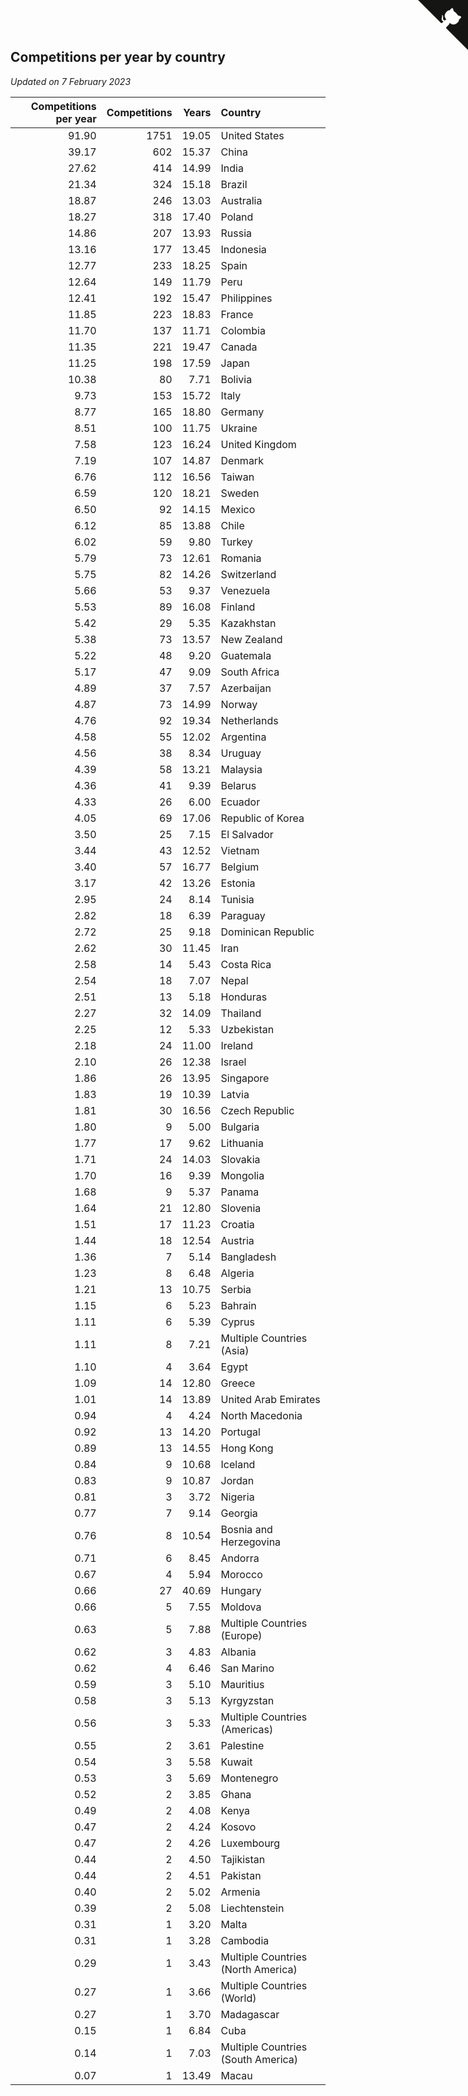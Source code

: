 ## Competitions per year by country

*Updated on  7 February 2023*

| Competitions per year | Competitions | Years | Country |
| ---: | ---: | ---: | :--- |
| 91.90 | 1751 | 19.05 | United States |
| 39.17 | 602 | 15.37 | China |
| 27.62 | 414 | 14.99 | India |
| 21.34 | 324 | 15.18 | Brazil |
| 18.87 | 246 | 13.03 | Australia |
| 18.27 | 318 | 17.40 | Poland |
| 14.86 | 207 | 13.93 | Russia |
| 13.16 | 177 | 13.45 | Indonesia |
| 12.77 | 233 | 18.25 | Spain |
| 12.64 | 149 | 11.79 | Peru |
| 12.41 | 192 | 15.47 | Philippines |
| 11.85 | 223 | 18.83 | France |
| 11.70 | 137 | 11.71 | Colombia |
| 11.35 | 221 | 19.47 | Canada |
| 11.25 | 198 | 17.59 | Japan |
| 10.38 | 80 | 7.71 | Bolivia |
| 9.73 | 153 | 15.72 | Italy |
| 8.77 | 165 | 18.80 | Germany |
| 8.51 | 100 | 11.75 | Ukraine |
| 7.58 | 123 | 16.24 | United Kingdom |
| 7.19 | 107 | 14.87 | Denmark |
| 6.76 | 112 | 16.56 | Taiwan |
| 6.59 | 120 | 18.21 | Sweden |
| 6.50 | 92 | 14.15 | Mexico |
| 6.12 | 85 | 13.88 | Chile |
| 6.02 | 59 | 9.80 | Turkey |
| 5.79 | 73 | 12.61 | Romania |
| 5.75 | 82 | 14.26 | Switzerland |
| 5.66 | 53 | 9.37 | Venezuela |
| 5.53 | 89 | 16.08 | Finland |
| 5.42 | 29 | 5.35 | Kazakhstan |
| 5.38 | 73 | 13.57 | New Zealand |
| 5.22 | 48 | 9.20 | Guatemala |
| 5.17 | 47 | 9.09 | South Africa |
| 4.89 | 37 | 7.57 | Azerbaijan |
| 4.87 | 73 | 14.99 | Norway |
| 4.76 | 92 | 19.34 | Netherlands |
| 4.58 | 55 | 12.02 | Argentina |
| 4.56 | 38 | 8.34 | Uruguay |
| 4.39 | 58 | 13.21 | Malaysia |
| 4.36 | 41 | 9.39 | Belarus |
| 4.33 | 26 | 6.00 | Ecuador |
| 4.05 | 69 | 17.06 | Republic of Korea |
| 3.50 | 25 | 7.15 | El Salvador |
| 3.44 | 43 | 12.52 | Vietnam |
| 3.40 | 57 | 16.77 | Belgium |
| 3.17 | 42 | 13.26 | Estonia |
| 2.95 | 24 | 8.14 | Tunisia |
| 2.82 | 18 | 6.39 | Paraguay |
| 2.72 | 25 | 9.18 | Dominican Republic |
| 2.62 | 30 | 11.45 | Iran |
| 2.58 | 14 | 5.43 | Costa Rica |
| 2.54 | 18 | 7.07 | Nepal |
| 2.51 | 13 | 5.18 | Honduras |
| 2.27 | 32 | 14.09 | Thailand |
| 2.25 | 12 | 5.33 | Uzbekistan |
| 2.18 | 24 | 11.00 | Ireland |
| 2.10 | 26 | 12.38 | Israel |
| 1.86 | 26 | 13.95 | Singapore |
| 1.83 | 19 | 10.39 | Latvia |
| 1.81 | 30 | 16.56 | Czech Republic |
| 1.80 | 9 | 5.00 | Bulgaria |
| 1.77 | 17 | 9.62 | Lithuania |
| 1.71 | 24 | 14.03 | Slovakia |
| 1.70 | 16 | 9.39 | Mongolia |
| 1.68 | 9 | 5.37 | Panama |
| 1.64 | 21 | 12.80 | Slovenia |
| 1.51 | 17 | 11.23 | Croatia |
| 1.44 | 18 | 12.54 | Austria |
| 1.36 | 7 | 5.14 | Bangladesh |
| 1.23 | 8 | 6.48 | Algeria |
| 1.21 | 13 | 10.75 | Serbia |
| 1.15 | 6 | 5.23 | Bahrain |
| 1.11 | 6 | 5.39 | Cyprus |
| 1.11 | 8 | 7.21 | Multiple Countries (Asia) |
| 1.10 | 4 | 3.64 | Egypt |
| 1.09 | 14 | 12.80 | Greece |
| 1.01 | 14 | 13.89 | United Arab Emirates |
| 0.94 | 4 | 4.24 | North Macedonia |
| 0.92 | 13 | 14.20 | Portugal |
| 0.89 | 13 | 14.55 | Hong Kong |
| 0.84 | 9 | 10.68 | Iceland |
| 0.83 | 9 | 10.87 | Jordan |
| 0.81 | 3 | 3.72 | Nigeria |
| 0.77 | 7 | 9.14 | Georgia |
| 0.76 | 8 | 10.54 | Bosnia and Herzegovina |
| 0.71 | 6 | 8.45 | Andorra |
| 0.67 | 4 | 5.94 | Morocco |
| 0.66 | 27 | 40.69 | Hungary |
| 0.66 | 5 | 7.55 | Moldova |
| 0.63 | 5 | 7.88 | Multiple Countries (Europe) |
| 0.62 | 3 | 4.83 | Albania |
| 0.62 | 4 | 6.46 | San Marino |
| 0.59 | 3 | 5.10 | Mauritius |
| 0.58 | 3 | 5.13 | Kyrgyzstan |
| 0.56 | 3 | 5.33 | Multiple Countries (Americas) |
| 0.55 | 2 | 3.61 | Palestine |
| 0.54 | 3 | 5.58 | Kuwait |
| 0.53 | 3 | 5.69 | Montenegro |
| 0.52 | 2 | 3.85 | Ghana |
| 0.49 | 2 | 4.08 | Kenya |
| 0.47 | 2 | 4.24 | Kosovo |
| 0.47 | 2 | 4.26 | Luxembourg |
| 0.44 | 2 | 4.50 | Tajikistan |
| 0.44 | 2 | 4.51 | Pakistan |
| 0.40 | 2 | 5.02 | Armenia |
| 0.39 | 2 | 5.08 | Liechtenstein |
| 0.31 | 1 | 3.20 | Malta |
| 0.31 | 1 | 3.28 | Cambodia |
| 0.29 | 1 | 3.43 | Multiple Countries (North America) |
| 0.27 | 1 | 3.66 | Multiple Countries (World) |
| 0.27 | 1 | 3.70 | Madagascar |
| 0.15 | 1 | 6.84 | Cuba |
| 0.14 | 1 | 7.03 | Multiple Countries (South America) |
| 0.07 | 1 | 13.49 | Macau |


<a href="https://github.com/jonatanklosko/wca_statistics" class="github-corner" aria-label="View source on Github"><svg width="80" height="80" viewBox="0 0 250 250" style="fill:#151513; color:#fff; position: absolute; top: 0; border: 0; right: 0;" aria-hidden="true"><path d="M0,0 L115,115 L130,115 L142,142 L250,250 L250,0 Z"></path><path d="M128.3,109.0 C113.8,99.7 119.0,89.6 119.0,89.6 C122.0,82.7 120.5,78.6 120.5,78.6 C119.2,72.0 123.4,76.3 123.4,76.3 C127.3,80.9 125.5,87.3 125.5,87.3 C122.9,97.6 130.6,101.9 134.4,103.2" fill="currentColor" style="transform-origin: 130px 106px;" class="octo-arm"></path><path d="M115.0,115.0 C114.9,115.1 118.7,116.5 119.8,115.4 L133.7,101.6 C136.9,99.2 139.9,98.4 142.2,98.6 C133.8,88.0 127.5,74.4 143.8,58.0 C148.5,53.4 154.0,51.2 159.7,51.0 C160.3,49.4 163.2,43.6 171.4,40.1 C171.4,40.1 176.1,42.5 178.8,56.2 C183.1,58.6 187.2,61.8 190.9,65.4 C194.5,69.0 197.7,73.2 200.1,77.6 C213.8,80.2 216.3,84.9 216.3,84.9 C212.7,93.1 206.9,96.0 205.4,96.6 C205.1,102.4 203.0,107.8 198.3,112.5 C181.9,128.9 168.3,122.5 157.7,114.1 C157.9,116.9 156.7,120.9 152.7,124.9 L141.0,136.5 C139.8,137.7 141.6,141.9 141.8,141.8 Z" fill="currentColor" class="octo-body"></path></svg></a><style>.github-corner:hover .octo-arm{animation:octocat-wave 560ms ease-in-out}@keyframes octocat-wave{0%,100%{transform:rotate(0)}20%,60%{transform:rotate(-25deg)}40%,80%{transform:rotate(10deg)}}@media (max-width:500px){.github-corner:hover .octo-arm{animation:none}.github-corner .octo-arm{animation:octocat-wave 560ms ease-in-out}}</style>
